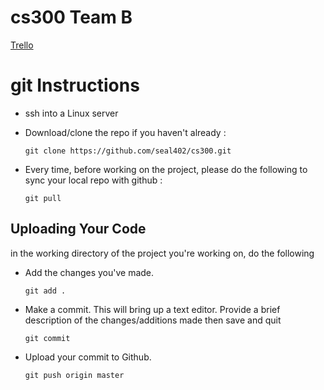 # cs300 Team B

[Trello](https://trello.com/b/CwbQSw9w/frupal)

# git Instructions

* ssh into a Linux server
* Download/clone the repo if you haven't already :

    `git clone https://github.com/seal402/cs300.git`

* Every time, before working on the project, please do the following to sync your local repo with github :
    
    `git pull`

## Uploading Your Code

in the working directory of the project you're working on, do the following
*  Add the changes you've made.

    `git add .`

*  Make a commit. This will bring up a text editor. Provide a brief description of the changes/additions made then save and quit

    `git commit`

*  Upload your commit to Github.

    `git push origin master`

